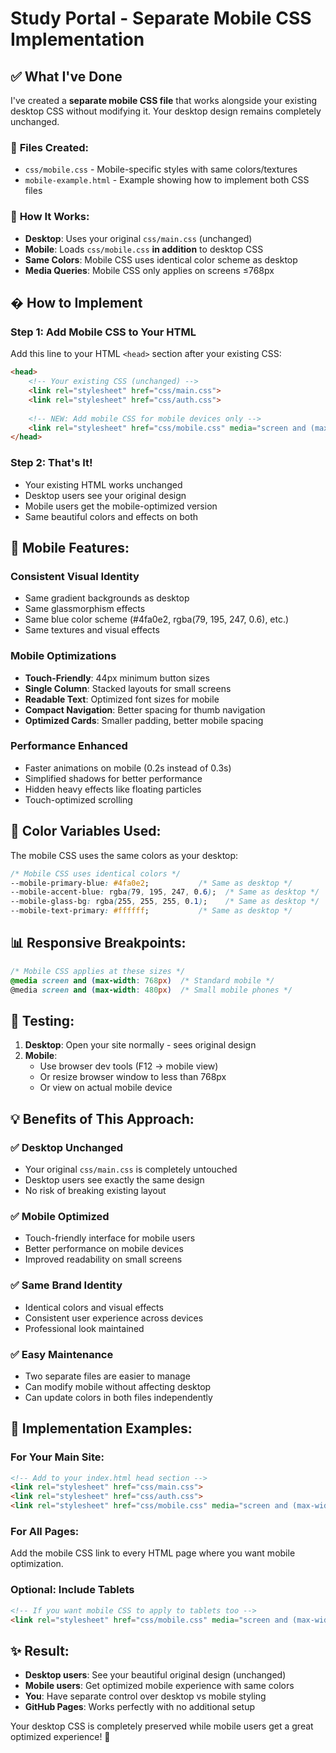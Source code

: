 # Study Portal - Separate Mobile CSS Implementation

## ✅ What I've Done

I've created a **separate mobile CSS file** that works alongside your existing desktop CSS without modifying it. Your desktop design remains completely unchanged.

### 📁 **Files Created:**
- `css/mobile.css` - Mobile-specific styles with same colors/textures
- `mobile-example.html` - Example showing how to implement both CSS files

### 🎯 **How It Works:**
- **Desktop**: Uses your original `css/main.css` (unchanged)
- **Mobile**: Loads `css/mobile.css` **in addition** to desktop CSS
- **Same Colors**: Mobile CSS uses identical color scheme as desktop
- **Media Queries**: Mobile CSS only applies on screens ≤768px

## � **How to Implement**

### **Step 1: Add Mobile CSS to Your HTML**
Add this line to your HTML `<head>` section after your existing CSS:

```html
<head>
    <!-- Your existing CSS (unchanged) -->
    <link rel="stylesheet" href="css/main.css">
    <link rel="stylesheet" href="css/auth.css">
    
    <!-- NEW: Add mobile CSS for mobile devices only -->
    <link rel="stylesheet" href="css/mobile.css" media="screen and (max-width: 768px)">
</head>
```

### **Step 2: That's It!**
- Your existing HTML works unchanged
- Desktop users see your original design
- Mobile users get the mobile-optimized version
- Same beautiful colors and effects on both

## 📱 **Mobile Features:**

### **Consistent Visual Identity**
- Same gradient backgrounds as desktop
- Same glassmorphism effects
- Same blue color scheme (#4fa0e2, rgba(79, 195, 247, 0.6), etc.)
- Same textures and visual effects

### **Mobile Optimizations**
- **Touch-Friendly**: 44px minimum button sizes
- **Single Column**: Stacked layouts for small screens
- **Readable Text**: Optimized font sizes for mobile
- **Compact Navigation**: Better spacing for thumb navigation
- **Optimized Cards**: Smaller padding, better mobile spacing

### **Performance Enhanced**
- Faster animations on mobile (0.2s instead of 0.3s)
- Simplified shadows for better performance
- Hidden heavy effects like floating particles
- Touch-optimized scrolling

## 🎨 **Color Variables Used:**

The mobile CSS uses the same colors as your desktop:

```css
/* Mobile CSS uses identical colors */
--mobile-primary-blue: #4fa0e2;           /* Same as desktop */
--mobile-accent-blue: rgba(79, 195, 247, 0.6);  /* Same as desktop */
--mobile-glass-bg: rgba(255, 255, 255, 0.1);    /* Same as desktop */
--mobile-text-primary: #ffffff;           /* Same as desktop */
```

## 📊 **Responsive Breakpoints:**

```css
/* Mobile CSS applies at these sizes */
@media screen and (max-width: 768px)  /* Standard mobile */
@media screen and (max-width: 480px)  /* Small mobile phones */
```

## 🚀 **Testing:**

1. **Desktop**: Open your site normally - sees original design
2. **Mobile**: 
   - Use browser dev tools (F12 → mobile view)
   - Or resize browser window to less than 768px
   - Or view on actual mobile device

## 💡 **Benefits of This Approach:**

### ✅ **Desktop Unchanged**
- Your original `css/main.css` is completely untouched
- Desktop users see exactly the same design
- No risk of breaking existing layout

### ✅ **Mobile Optimized**  
- Touch-friendly interface for mobile users
- Better performance on mobile devices
- Improved readability on small screens

### ✅ **Same Brand Identity**
- Identical colors and visual effects
- Consistent user experience across devices
- Professional look maintained

### ✅ **Easy Maintenance**
- Two separate files are easier to manage
- Can modify mobile without affecting desktop
- Can update colors in both files independently

## 🔗 **Implementation Examples:**

### **For Your Main Site:**
```html
<!-- Add to your index.html head section -->
<link rel="stylesheet" href="css/main.css">
<link rel="stylesheet" href="css/auth.css">
<link rel="stylesheet" href="css/mobile.css" media="screen and (max-width: 768px)">
```

### **For All Pages:**
Add the mobile CSS link to every HTML page where you want mobile optimization.

### **Optional: Include Tablets**
```html
<!-- If you want mobile CSS to apply to tablets too -->
<link rel="stylesheet" href="css/mobile.css" media="screen and (max-width: 1024px)">
```

## ✨ **Result:**

- **Desktop users**: See your beautiful original design (unchanged)
- **Mobile users**: Get optimized mobile experience with same colors
- **You**: Have separate control over desktop vs mobile styling
- **GitHub Pages**: Works perfectly with no additional setup

Your desktop CSS is completely preserved while mobile users get a great optimized experience! 🎉
